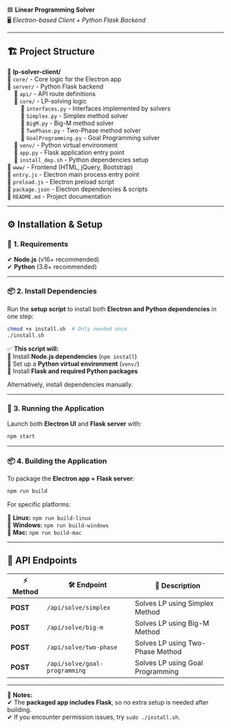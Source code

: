 🟦 **Linear Programming Solver**  
🖥️ *Electron-based Client + Python Flask Backend*  

---

## 🏗️ **Project Structure**  
📂 **lp-solver-client/**  
📁 `core/` - Core logic for the Electron app  
📁 `server/` - Python Flask backend  
&nbsp;&nbsp;&nbsp;&nbsp;📂 `api/` - API route definitions  
&nbsp;&nbsp;&nbsp;&nbsp;📂 `core/` - LP-solving logic  
&nbsp;&nbsp;&nbsp;&nbsp;&nbsp;&nbsp;&nbsp;&nbsp;📄 `interfaces.py` - Interfaces implemented by solvers  
&nbsp;&nbsp;&nbsp;&nbsp;&nbsp;&nbsp;&nbsp;&nbsp;📄 `Simplex.py` - Simplex method solver  
&nbsp;&nbsp;&nbsp;&nbsp;&nbsp;&nbsp;&nbsp;&nbsp;📄 `BigM.py` - Big-M method solver  
&nbsp;&nbsp;&nbsp;&nbsp;&nbsp;&nbsp;&nbsp;&nbsp;📄 `TwoPhase.py` - Two-Phase method solver  
&nbsp;&nbsp;&nbsp;&nbsp;&nbsp;&nbsp;&nbsp;&nbsp;📄 `GoalProgramming.py` - Goal Programming solver  
&nbsp;&nbsp;&nbsp;&nbsp;📂 `venv/` - Python virtual environment  
&nbsp;&nbsp;&nbsp;&nbsp;📄 `app.py` - Flask application entry point  
&nbsp;&nbsp;&nbsp;&nbsp;📄 `install_dep.sh` - Python dependencies setup  
📁 `www/` - Frontend (HTML, jQuery, Bootstrap)  
📄 `entry.js` - Electron main process entry point  
📄 `preload.js` - Electron preload script  
📄 `package.json` - Electron dependencies & scripts  
📄 `README.md` - Project documentation  

---

## ⚙️ **Installation & Setup**  

### 📌 **1. Requirements**  
✔ **Node.js** (v16+ recommended)  
✔ **Python** (3.8+ recommended)  

---

### 📦 **2. Install Dependencies**  
Run the **setup script** to install both **Electron and Python dependencies** in one step:  

```sh
chmod +x install.sh  # Only needed once
./install.sh
```

✅ **This script will:**  
🔹 Install **Node.js dependencies** (`npm install`)  
🔹 Set up a **Python virtual environment** (`venv/`)  
🔹 Install **Flask and required Python packages**  

Alternatively, install dependencies manually.

---

### 🚀 **3. Running the Application**  
Launch both **Electron UI** and **Flask server** with:  

```sh
npm start
```

---

### 📦 **4. Building the Application**  
To package the **Electron app + Flask server**:  

```sh
npm run build
```

For specific platforms:  

🔹 **Linux:** `npm run build-linux`  
🔹 **Windows:** `npm run build-windows`  
🔹 **Mac:** `npm run build-mac`  

---

## 🔌 **API Endpoints**  

| ⚡ Method | 🛠️ Endpoint | 📌 Description |
|----------|------------|----------------------------|
| **POST** | `/api/solve/simplex` | Solves LP using Simplex Method |
| **POST** | `/api/solve/big-m` | Solves LP using Big-M Method |
| **POST** | `/api/solve/two-phase` | Solves LP using Two-Phase Method |
| **POST** | `/api/solve/goal-programming` | Solves LP using Goal Programming |

---

📌 **Notes:**  
✔ The **packaged app includes Flask**, so no extra setup is needed after building.  
✔ If you encounter permission issues, try `sudo ./install.sh`.  